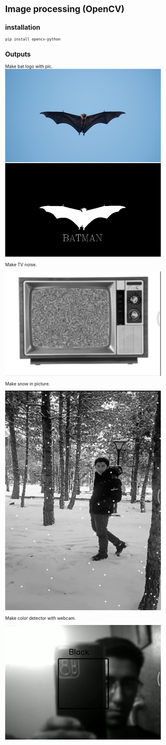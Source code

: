 # Image processing (OpenCV)

## installation

```
pip install opencv-python
```

## Outputs

Make bat logo with pic.
![input](https://github.com/SinaHosseini/session27/blob/827d075c64efc66e4578d68ec02a11ab1cab10f7/media/bat.jpg?raw=True)
![output](https://github.com/SinaHosseini/session27/blob/827d075c64efc66e4578d68ec02a11ab1cab10f7/media/output.jpg?raw=true)

Make TV noise.

![noise](https://github.com/SinaHosseini/session27/blob/827d075c64efc66e4578d68ec02a11ab1cab10f7/media/photo_3_2023-08-11_14-46-32.jpg?raw=true)

Make snow in picture.

![snow](https://github.com/SinaHosseini/session27/blob/827d075c64efc66e4578d68ec02a11ab1cab10f7/media/photo_1_2023-08-11_14-46-32.jpg?raw=true)

Make color detector with webcam.

![detector](https://github.com/SinaHosseini/session27/blob/827d075c64efc66e4578d68ec02a11ab1cab10f7/media/photo_2_2023-08-11_14-46-32.jpg?raw=true)
